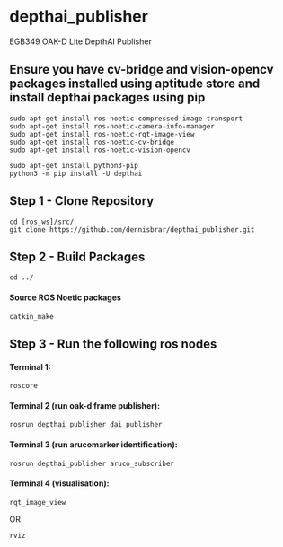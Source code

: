 # depthai_publisher
EGB349 OAK-D Lite DepthAI Publisher

## Ensure you have cv-bridge and vision-opencv packages installed using aptitude store and install depthai packages using pip

```
sudo apt-get install ros-noetic-compressed-image-transport
sudo apt-get install ros-noetic-camera-info-manager
sudo apt-get install ros-noetic-rqt-image-view
sudo apt-get install ros-noetic-cv-bridge
sudo apt-get install ros-noetic-vision-opencv

sudo apt-get install python3-pip
python3 -m pip install -U depthai
```

## Step 1 - Clone Repository

```
cd [ros_ws]/src/
git clone https://github.com/dennisbrar/depthai_publisher.git
```

## Step 2 - Build Packages
```
cd ../
```

#### Source ROS Noetic packages

```
catkin_make
```

## Step 3 - Run the following ros nodes

#### Terminal 1:
```
roscore
```

#### Terminal 2 (run oak-d frame publisher):
```
rosrun depthai_publisher dai_publisher
```

#### Terminal 3 (run arucomarker identification):
```
rosrun depthai_publisher aruco_subscriber
```

#### Terminal 4 (visualisation):
```
rqt_image_view
```
OR
```
rviz
```